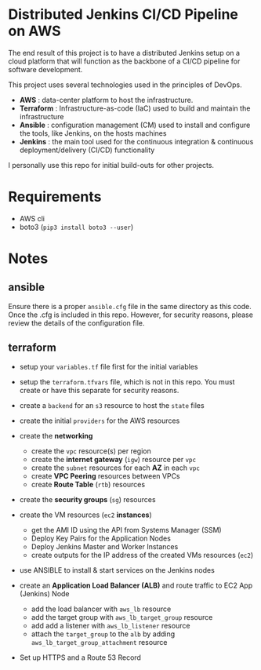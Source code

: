 # Distributed Jenkins CI/CD Pipeline on AWS
The end result of this project is to have a distributed Jenkins setup on a cloud platform that will function as the backbone of a CI/CD pipeline for software development.

This project uses several technologies used in the principles of DevOps. 
- **AWS** : data-center platform to host the infrastructure.
- **Terraform** : Infrastructure-as-code (IaC) used to build and maintain the infrastructure
- **Ansible** : configuration management (CM) used to install and configure the tools, like Jenkins, on the hosts machines
- **Jenkins** : the main tool used for the continuous integration & continuous deployment/delivery (CI/CD) functionality

I personally use this repo for initial build-outs for other projects. 

# Requirements
- AWS cli 
- boto3 (`pip3 install boto3 --user`)

# Notes

## ansible
Ensure there is a proper `ansible.cfg` file in the same directory as this code. Once the .cfg is included in this repo. However, for security reasons, please review the details of the configuration file.

## terraform
- setup your `variables.tf` file first for the initial variables
- setup the `terraform.tfvars` file, which is not in this repo. You must create or have this separate for security reasons.
- create a `backend` for an `s3` resource to host the `state` files
- create the initial `providers` for the AWS resources
- create the **networking**
    - create the `vpc` resource(s) per region
    - create the **internet gateway** (`igw`) resource per `vpc`
    - create the `subnet` resources for each **AZ** in each `vpc`
    - create **VPC Peering** resources between VPCs
    - create **Route Table** (`rtb`) resources 
- create the **security groups** (`sg`) resources
- create the VM resources (`ec2` **instances**)
    - get the AMI ID using the API from Systems Manager (SSM) 
    - Deploy Key Pairs for the Application Nodes
    - Deploy Jenkins Master and Worker Instances
    - create outputs for the IP address of the created VMs resources (`ec2`)
        
- use ANSIBLE to install & start services on the Jenkins nodes
- create an **Application Load Balancer (ALB)** and route traffic to EC2 App (Jenkins) Node
    - add the load balancer with `aws_lb` resource
    - add the target group with `aws_lb_target_group` resource
    - add add a listener with `aws_lb_listener` resource
    - attach the `target_group` to the `alb` by adding `aws_lb_target_group_attachment` resource
- Set up HTTPS and a Route 53 Record

